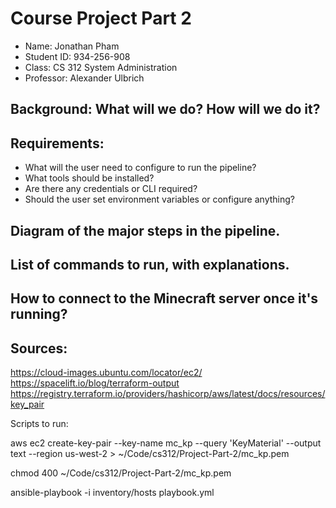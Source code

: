 # Course Project Part 2
- Name: Jonathan Pham
- Student ID: 934-256-908
- Class: CS 312 System Administration
- Professor: Alexander Ulbrich

## Background: What will we do? How will we do it? 
   
## Requirements:
- What will the user need to configure to run the pipeline?
- What tools should be installed?
- Are there any credentials or CLI required?
- Should the user set environment variables or configure anything?

## Diagram of the major steps in the pipeline. 
    
## List of commands to run, with explanations.
    
## How to connect to the Minecraft server once it's running?


## Sources:

https://cloud-images.ubuntu.com/locator/ec2/
https://spacelift.io/blog/terraform-output
https://registry.terraform.io/providers/hashicorp/aws/latest/docs/resources/key_pair




Scripts to run: 

aws ec2 create-key-pair --key-name mc_kp --query 'KeyMaterial' --output text --region us-west-2 > ~/Code/cs312/Project-Part-2/mc_kp.pem

chmod 400 ~/Code/cs312/Project-Part-2/mc_kp.pem

ansible-playbook -i inventory/hosts playbook.yml



